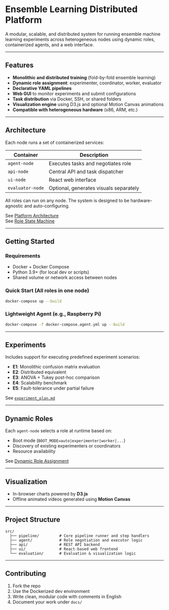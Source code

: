 # Ensemble Learning Distributed Platform

A modular, scalable, and distributed system for running ensemble machine learning experiments across heterogeneous nodes using dynamic roles, containerized agents, and a web interface.

---

## Features

- **Monolithic and distributed training** (fold-by-fold ensemble learning)
- **Dynamic role assignment**: experimenter, coordinator, worker, evaluator
- **Declarative YAML pipelines**
- **Web GUI** to monitor experiments and submit configurations
- **Task distribution** via Docker, SSH, or shared folders
- **Visualization engine** using D3.js and optional Motion Canvas animations
- **Compatible with heterogeneous hardware** (x86, ARM, etc.)

---

## Architecture

Each node runs a set of containerized services:

| Container      | Description                             |
|----------------|-----------------------------------------|
| `agent-node`   | Executes tasks and negotiates role       |
| `api-node`     | Central API and task dispatcher          |
| `ui-node`      | React web interface                      |
| `evaluator-node` | Optional, generates visuals separately |

All roles can run on any node. The system is designed to be hardware-agnostic and auto-configuring.

See [Platform Architecture](./docs/architecture/platform_architecture.puml)  
See [Role State Machine](./docs/architecture/agent_role_state.puml)

---

## Getting Started

### Requirements

- Docker + Docker Compose
- Python 3.9+ (for local dev or scripts)
- Shared volume or network access between nodes

### Quick Start (All roles in one node)

```bash
docker-compose up --build
````

### Lightweight Agent (e.g., Raspberry Pi)

```bash
docker-compose -f docker-compose.agent.yml up --build
```

---

## Experiments

Includes support for executing predefined experiment scenarios:

* **E1**: Monolithic confusion matrix evaluation
* **E2**: Distributed equivalent
* **E3**: ANOVA + Tukey post-hoc comparison
* **E4**: Scalability benchmark
* **E5**: Fault-tolerance under partial failure

See [`experiment_plan.md`](./docs/experiments/experiment_plan.md)

---

## Dynamic Roles

Each `agent-node` selects a role at runtime based on:

* Boot mode (`BOOT_MODE=auto|experimenter|worker|...`)
* Discovery of existing experimenters or coordinators
* Resource availability

See [Dynamic Role Assignment](./docs/architecture/roles.md)

---

## Visualization

* In-browser charts powered by **D3.js**
* Offline animated videos generated using **Motion Canvas**

---

## Project Structure

```plaintext
src/
  ├── pipeline/         # Core pipeline runner and step handlers
  ├── agent/            # Role negotiation and executor logic
  ├── api/              # REST API backend
  ├── ui/               # React-based web frontend
  └── evaluation/       # Evaluation & visualization logic
```

---

## Contributing

1. Fork the repo
2. Use the Dockerized dev environment
3. Write clean, modular code with comments in English
4. Document your work under `docs/`


